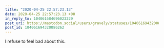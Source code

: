 ```yaml
---
title: "2020-04-25 22:57:23.13"
date: 2020-04-25 22:57:23.13 +00
in_reply_to: 104061684696023329
post_uri: https://mastodon.social/users/gravely/statuses/104061694320086262
post_id: 104061694320086262
---
```

I refuse to feel bad about this.


